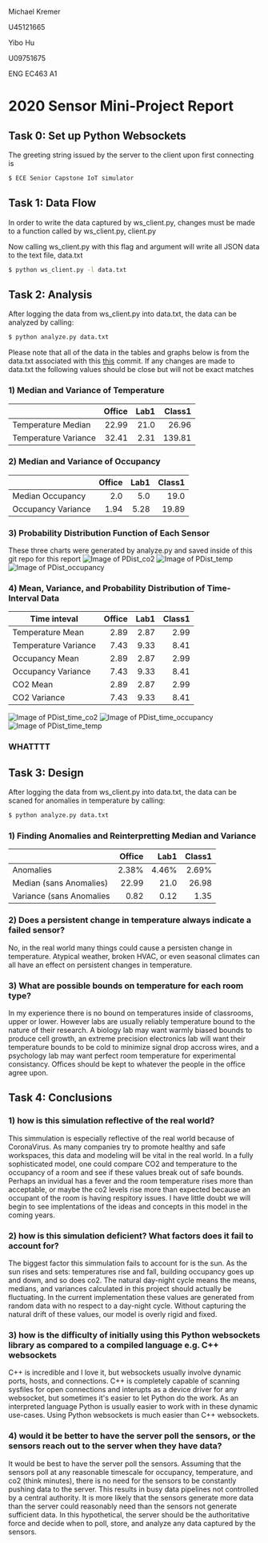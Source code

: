 Michael Kremer

U45121665

Yibo Hu

U09751675

ENG EC463 A1
# 2020 Sensor Mini-Project Report

## Task 0: Set up Python Websockets
The greeting string issued by the server to the client upon first connecting is
```sh
$ ECE Senior Capstone IoT simulator
```

## Task 1: Data Flow
In order to write the data captured by ws_client.py, changes must be made to a function called by ws_client.py, client.py

Now calling ws_client.py with this flag and argument will write all JSON data to the text file, data.txt

```sh
$ python ws_client.py -l data.txt
```

## Task 2: Analysis
After logging the data from ws_client.py into data.txt, the data can be analyzed by calling:

```sh
$ python analyze.py data.txt
```

Please note that all of the data in the tables and graphs below is from the data.txt associated with this
[this](https://github.com/KremerMichael/2020-sensor-miniproject/blob/6372537ed613fa56e83726780b3addd828012b5c/Report.md)
commit. If any changes are made to data.txt the following values should be close but will not be exact matches

### 1) Median and Variance of Temperature

|                      | Office | Lab1 | Class1 |
|----------------------|-------:|-----:|-------:|
| Temperature Median   |  22.99 | 21.0 |  26.96 |
| Temperature Variance |  32.41 | 2.31 | 139.81 |

### 2) Median and Variance of Occupancy

|                    | Office | Lab1 | Class1 |
|--------------------|-------:|-----:|-------:|
| Median Occupancy   |    2.0 |  5.0 |   19.0 |
| Occupancy Variance |   1.94 | 5.28 |  19.89 |


### 3) Probability Distribution Function of Each Sensor

These three charts were generated by analyze.py and saved inside of this git repo for this report
![Image of PDist_co2](https://github.com/KremerMichael/2020-sensor-miniproject/blob/main/graphs/PDist_co2.png)
![Image of PDist_temp](https://github.com/KremerMichael/2020-sensor-miniproject/blob/main/graphs/PDist_temp.png)
![Image of PDist_occupancy](https://github.com/KremerMichael/2020-sensor-miniproject/blob/main/graphs/PDist_occupancy.png)

### 4) Mean, Variance, and Probability Distribution of Time-Interval Data

| Time inteval         | Office | Lab1 | Class1 |
|----------------------|-------:|-----:|-------:|
| Temperature Mean     |   2.89 | 2.87 |   2.99 |
| Temperature Variance |   7.43 | 9.33 |   8.41 |
| Occupancy Mean       |   2.89 | 2.87 |   2.99 |
| Occupancy Variance   |   7.43 | 9.33 |   8.41 |
| CO2 Mean             |   2.89 | 2.87 |   2.99 |
| CO2 Variance         |   7.43 | 9.33 |   8.41 |

![Image of PDist_time_co2](https://github.com/KremerMichael/2020-sensor-miniproject/blob/main/graphs/PDist_time_co2.png)
![Image of PDist_time_occupancy](https://github.com/KremerMichael/2020-sensor-miniproject/blob/main/graphs/PDist_time_occupancy.png)
![Image of PDist_time_temp](https://github.com/KremerMichael/2020-sensor-miniproject/blob/main/graphs/PDist_time_temp.png)

### WHATTTT

## Task 3: Design
After logging the data from ws_client.py into data.txt, the data can be scaned for anomalies in temperature by calling:

```sh
$ python analyze.py data.txt
```

### 1) Finding Anomalies and Reinterpretting Median and Variance
|                          | Office |  Lab1 | Class1 |
|--------------------------|-------:|------:|-------:|
| Anomalies                |  2.38% | 4.46% |  2.69% |
| Median (sans Anomalies)  |  22.99 |  21.0 |  26.98 |
| Variance (sans Anomalies |   0.82 |  0.12 |   1.35 |

### 2) Does a persistent change in temperature always indicate a failed sensor?
No, in the real world many things could cause a persisten change in temperature. Atypical weather, broken HVAC, or even seasonal climates 
can all have an effect on persistent changes in temperature.

### 3) What are possible bounds on temperature for each room type?
In my experience there is no bound on temperatures inside of classrooms, upper or lower. However labs are usually reliably temperature bound 
to the nature of their research. A biology lab may want warmly biased bounds to produce cell growth, an extreme precision electronics lab 
will want their temperature bounds to be cold to minimize signal drop accross wires, and a psychology lab may want perfect room temperature 
for experimental consistancy. Offices should be kept to whatever the people in the office agree upon.

## Task 4: Conclusions

### 1) how is this simulation reflective of the real world?
This simmulation is especially reflective of the real world because of CoronaVirus. As many companies try to promote healthy and safe 
workspaces, this data and modeling will be vital in the real world. In a fully sophisticated model, one could compare CO2 and temperature 
to the occupancy of a room and see if these values break out of safe bounds. Perhaps an invidual has a fever and the room temperature rises 
more than acceptable, or maybe the co2 levels rise more than expected because an occupant of the room is having respitory issues. I have 
little doubt we will begin to see implentations of the ideas and concepts in this model in the coming years.

### 2) how is this simulation deficient? What factors does it fail to account for?
The biggest factor this simmulation fails to account for is the sun. As the sun rises and sets: temperatures rise and fall, building 
occupancy goes up and down, and so does co2. The natural day-night cycle means the means, medians, and variances calculated in this project 
should actually be fluctuating. In the current implementation these values are generated from random data with no respect to a day-night 
cycle. Without capturing the natural drift of these values, our model is overly rigid and fixed.

### 3) how is the difficulty of initially using this Python websockets library as compared to a compiled language e.g. C++ websockets
C++ is incredible and I love it, but websockets usually involve dynamic ports, hosts, and connections. C++ is completely capable of scanning 
sysfiles for open connections and interupts as a device driver for any websocket, but sometimes it's easier to let Python do the work. As 
an interpreted language Python is usually easier to work with in these dynamic use-cases. Using Python websockets is much easier than C++ 
websockets.

### 4) would it be better to have the server poll the sensors, or the sensors reach out to the server when they have data?
It would be best to have the server poll the sensors. Assuming that the sensors poll at any reasonable timescale for occupancy, 
temperature, and co2 (think minutes), there is no need for the sensors to be constantly pushing data to the server. This results 
in busy data pipelines not controlled by a central authority. It is more likely that the sensors generate more data than the server 
could reasonably need than the sensors not generate sufficient data. In this hypothetical, the server should be the authoritative 
force and decide when to poll, store, and analyze any data captured by the sensors.
